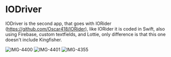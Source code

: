 # IODriver

IODriver is the second app, that goes with IORider (https://github.com/Oscar418/IORider), like IORider it is coded in Swift, also using Firebase, custom textfields, and Lottie, only difference is that this one doesn't include Kingfisher.

![IMG-4400](https://user-images.githubusercontent.com/30527861/60423066-9de38980-9bed-11e9-8a0c-52ce1cfc2583.JPG)
![IMG-4401](https://user-images.githubusercontent.com/30527861/60423078-a50a9780-9bed-11e9-8bc0-66129e35889a.JPG)
![IMG-4355](https://user-images.githubusercontent.com/30527861/60423167-de430780-9bed-11e9-8b0e-3919331bb480.png)
